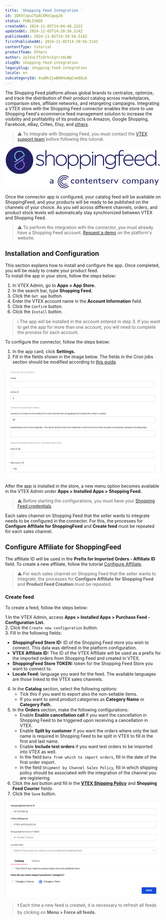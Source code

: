 ```yaml
---
title: 'Shopping Feed Integration '
id: 1DK5fzpuJTpAC8MzCgwgJ8
status: PUBLISHED
createdAt: 2024-11-05T14:04:46.232Z
updatedAt: 2024-11-05T14:39:56.514Z
publishedAt: 2024-11-05T14:39:56.514Z
firstPublishedAt: 2024-11-05T14:39:56.514Z
contentType: tutorial
productTeam: Others
author: 2p7evLfTcDrhc5qtrzbLWD
slugEN: shopping-feed-integration
legacySlug: shopping-feed-integration
locale: en
subcategoryId: 4uqMnZjwBO04uWgCom8QiA
---
```


The Shopping Feed platform allows global brands to centralize, optimize, and track the distribution of their product catalog across marketplaces, comparison sites, affiliate networks, and retargeting campaigns. Integrating a VTEX store with the Shopping Feed connector enables the store to use Shopping Feed's ecommerce feed management solution to increase the visibility and profitability of its products on Amazon, Google Shopping, Facebook, eBay, Criteo, Etsy, and [others](https://shoppingfeed.com/en/channels).  

> ⚠️ To integrate with Shopping Feed, you must contact the [VTEX support team](https://help.vtex.com/support?/cultureInfo=en) before following this tutorial.  

![Logo shopping feed](https://raw.githubusercontent.com/vtexdocs/help-center-content/refs/heads/main/docs/en/tutorials/Integrations/integration-settings/shopping-feed-integration_1.png)

Once the connector app is configured, your catalog feed will be available on ShoppingFeed, and your products will be ready to be published on the channels of your choice. As you sell across different channels, orders, and product stock levels will automatically stay synchronized between VTEX and Shopping Feed.   

> ⚠️ To perform the integration with the connector, you must already have a Shopping Feed account. [Request a demo](https://content.shoppingfeed.com/request-a-demo) on the platform's website.  

## Installation and Configuration 

This section explains how to install and configure the app. Once completed, you will be ready to create your product feed.  
To install the app in your store, follow the steps below:

1. In VTEX Admin, go to **Apps > App Store.**  
2. In the search bar, type **Shopping Feed.**   
3. Click the `Get app` button.   
4. Enter the VTEX account name in the **Account Information** field.   
5. Click the `Confirm` button.    
6. Click the `Install` button.    

> ℹ️ The app will be installed in the account entered in step 3. If you want to get the app for more than one account, you will need to complete the process for each account.  

To configure the connector, follow the steps below:  

1. In the app card, click **Settings.**   
2. Fill in the fields shown in the image below. The fields in the Cron jobs section should be modified according to [this guide](https://crontab.guru/).  

![crontab shopping feed](https://raw.githubusercontent.com/vtexdocs/help-center-content/refs/heads/main/docs/en/tutorials/Integrations/integration-settings/shopping-feed-integration_2.png)

After the app is installed in the store, a new menu option becomes available in the VTEX Admin under **Apps > Installed Apps > Shopping Feed.**  

> ⚠️ Before starting the configurations, you must have your [Shopping Feed credentials](https://help.vtex.com/support?/cultureInfo=en).  

Each sales channel on Shopping Feed that the seller wants to integrate needs to be configured in the connector. For this, the processes for **Configure Affiliate for ShoppingFeed** and **Create feed** must be repeated for each sales channel.  

## Configure Affiliate for ShoppingFeed  

The affiliate ID will be used in the **Prefix for Imported Orders - Affiliate ID** field. To create a new affiliate, follow the tutorial [Configure Affiliate](https://help.vtex.com/en/tutorial/configuring-affiliates--tutorials_187#how-to-set-it-up).

> ⚠️ For each sales channel on Shopping Feed that the seller wants to integrate, the processes for **Configure Affiliate for Shopping Feed** and **Product Feed Creation** must be repeated.  

### Create feed

To create a feed, follow the steps below:  

1.In the VTEX Admin, access **Apps > Installed Apps > Purchase Feed - Configuration List.**  
2. Click the `Create new configuration` button.   
3. Fill in the following fields:  
   - **ShoppingFeed Store ID:** ID of the Shopping Feed store you wish to connect. This data was defined in the platform configuration.  
   - **VTEX Affiliate ID:** The ID of the VTEX Affiliate will be used as a prefix for the imported orders from Shopping Feed and created in VTEX.   
   - **ShoppingFeed Store TOKEN:** token for the Shopping Feed Store you want to connect to.   
   - **Locale Feed:** language you want for the feed. The available languages are those linked to the VTEX sales channels.   
4. In the **Catalog** section, select the following options:  
   - Tick this if you want to export also the non-sellable items.   
   - If you want to send product categories as **Category Name** or **Category Path.**    
5. In the **Orders** section, make the following configurations:  
   - Enable **Enable cancellation call** if you want the cancellation in Shopping Feed to be triggered upon receiving a cancellation in VTEX.   
   - Enable **Split by customer** if you want the orders where only the last name is required in Shopping Feed to be split in VTEX to fill in the first and last name.  
   - Enable **Include test orders** if you want test orders to be imported into VTEX as well.  
   - In the field `Date from which to import orders`, fill in the date of the first order import.   
   - In the field `Shipment by Channel Sales Policy`, fill in which shipping policy should be associated with the integration of the channel you are registering.    
6. Click the `Add` button and fill in the **[VTEX Shipping Policy](https://help.vtex.com/en/tutorial/creating-a-shipping-policy--66rJO4LKBdyMJOH6Z3dsaT)** and **Shopping Feed Courier** fields.  
7. Click the `Save` button.  

![config app shopping feed](https://raw.githubusercontent.com/vtexdocs/help-center-content/refs/heads/main/docs/en/tutorials/Integrations/integration-settings/shopping-feed-integration_3.png)

> ❗ Each time a new feed is created, it is necessary to refresh all feeds by clicking on **<i class="fas fa-ellipsis-v" aria-hidden="true"></i>Menu > Force all feeds.**

